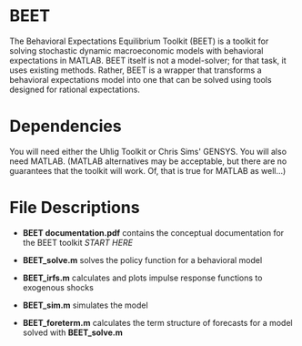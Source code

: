 # BEET

<!-- Here: describe in General -->

The Behavioral Expectations Equilibrium Toolkit (BEET) is a toolkit for solving stochastic dynamic macroeconomic models with behavioral expectations in MATLAB.  BEET itself is not a model-solver; for that task, it uses existing methods.  Rather, BEET is a wrapper that transforms a behavioral expectations model into one that can be solved using tools designed for rational expectations.

 # Dependencies
 
 You will need either the Uhlig Toolkit or Chris Sims' GENSYS.  You will also need MATLAB.  (MATLAB alternatives may be acceptable, but there are no guarantees that the toolkit will work.  Of, that is true for MATLAB as well...)

 # File Descriptions

- **BEET documentation.pdf** contains the conceptual documentation for the BEET toolkit *START HERE*

- **BEET_solve.m** solves the policy function for a behavioral model

- **BEET_irfs.m** calculates and plots impulse response functions to exogenous shocks

- **BEET_sim.m** simulates the model

- **BEET_foreterm.m** calculates the term structure of forecasts for a model solved with **BEET_solve.m**



 

